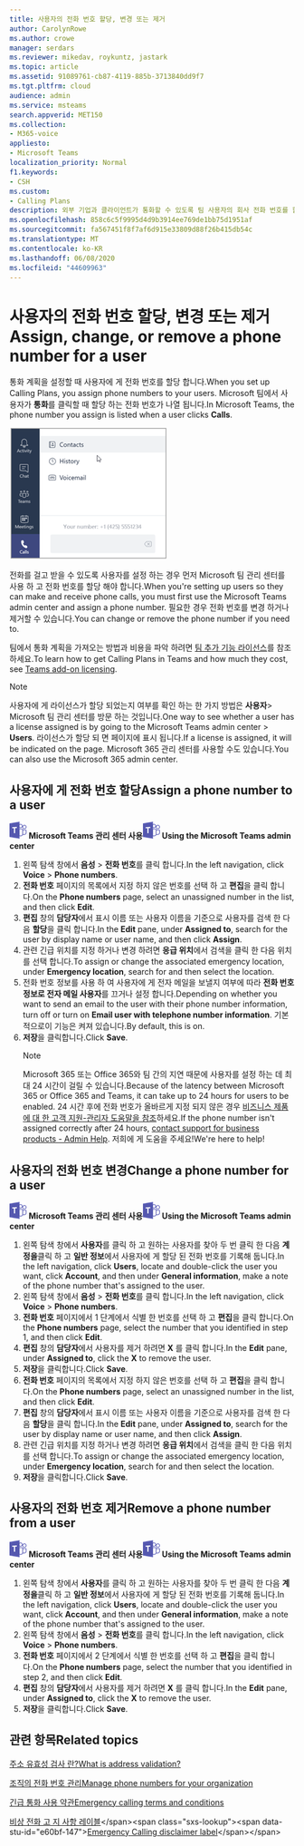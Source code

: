 ```yaml
---
title: 사용자의 전화 번호 할당, 변경 또는 제거
author: CarolynRowe
ms.author: crowe
manager: serdars
ms.reviewer: mikedav, roykuntz, jastark
ms.topic: article
ms.assetid: 91089761-cb87-4119-885b-3713840dd9f7
ms.tgt.pltfrm: cloud
audience: admin
ms.service: msteams
search.appverid: MET150
ms.collection:
- M365-voice
appliesto:
- Microsoft Teams
localization_priority: Normal
f1.keywords:
- CSH
ms.custom:
- Calling Plans
description: 외부 기업과 클라이언트가 통화할 수 있도록 팀 사용자의 회사 전화 번호를 할당, 변경 또는 제거 하는 방법에 대해 알아봅니다.
ms.openlocfilehash: 858c6c5f9995d4d9b3914ee769de1bb75d1951af
ms.sourcegitcommit: fa567451f8f7af6d915e33809d88f26b415db54c
ms.translationtype: MT
ms.contentlocale: ko-KR
ms.lasthandoff: 06/08/2020
ms.locfileid: "44609963"
---
```

# <a name="assign-change-or-remove-a-phone-number-for-a-user"></a><span data-ttu-id="e60bf-103">사용자의 전화 번호 할당, 변경 또는 제거</span><span class="sxs-lookup"><span data-stu-id="e60bf-103">Assign, change, or remove a phone number for a user</span></span>

<span data-ttu-id="e60bf-104">통화 계획을 설정할 때 사용자에 게 전화 번호를 할당 합니다.</span><span class="sxs-lookup"><span data-stu-id="e60bf-104">When you set up Calling Plans, you assign phone numbers to your users.</span></span> <span data-ttu-id="e60bf-105">Microsoft 팀에서 사용자가 **통화**를 클릭할 때 할당 하는 전화 번호가 나열 됩니다.</span><span class="sxs-lookup"><span data-stu-id="e60bf-105">In Microsoft Teams, the phone number you assign is listed when a user clicks **Calls**.</span></span>

![팀에 표시 되는 사용자의 전화 번호입니다.](media/teams-phone-number.png)

<span data-ttu-id="e60bf-107">전화를 걸고 받을 수 있도록 사용자를 설정 하는 경우 먼저 Microsoft 팀 관리 센터를 사용 하 고 전화 번호를 할당 해야 합니다.</span><span class="sxs-lookup"><span data-stu-id="e60bf-107">When you're setting up users so they can make and receive phone calls, you must first use the Microsoft Teams admin center and assign a phone number.</span></span> <span data-ttu-id="e60bf-108">필요한 경우 전화 번호를 변경 하거나 제거할 수 있습니다.</span><span class="sxs-lookup"><span data-stu-id="e60bf-108">You can change or remove the phone number if you need to.</span></span>
  
<span data-ttu-id="e60bf-109">팀에서 통화 계획을 가져오는 방법과 비용을 파악 하려면 [팀 추가 기능 라이선스](teams-add-on-licensing/microsoft-teams-add-on-licensing.md)를 참조 하세요.</span><span class="sxs-lookup"><span data-stu-id="e60bf-109">To learn how to get Calling Plans in Teams and how much they cost, see [Teams add-on licensing](teams-add-on-licensing/microsoft-teams-add-on-licensing.md).</span></span>
  
> [!NOTE]
> <span data-ttu-id="e60bf-110">사용자에 게 라이선스가 할당 되었는지 여부를 확인 하는 한 가지 방법은 **사용자**> Microsoft 팀 관리 센터를 방문 하는 것입니다.</span><span class="sxs-lookup"><span data-stu-id="e60bf-110">One way to see whether a user has a license assigned is by going to the Microsoft Teams admin center > **Users**.</span></span> <span data-ttu-id="e60bf-111">라이선스가 할당 되 면 페이지에 표시 됩니다.</span><span class="sxs-lookup"><span data-stu-id="e60bf-111">If a license is assigned, it will be indicated on the page.</span></span>  <span data-ttu-id="e60bf-112">Microsoft 365 관리 센터를 사용할 수도 있습니다.</span><span class="sxs-lookup"><span data-stu-id="e60bf-112">You can also use the Microsoft 365 admin center.</span></span>
  
## <a name="assign-a-phone-number-to-a-user"></a><span data-ttu-id="e60bf-113">사용자에 게 전화 번호 할당</span><span class="sxs-lookup"><span data-stu-id="e60bf-113">Assign a phone number to a user</span></span>
 
<span data-ttu-id="e60bf-114">![Microsoft Teams 로고를 나타내는 아이콘](media/teams-logo-30x30.png) **Microsoft Teams 관리 센터 사용**</span><span class="sxs-lookup"><span data-stu-id="e60bf-114">![An icon showing the Microsoft Teams logo](media/teams-logo-30x30.png) **Using the Microsoft Teams admin center**</span></span>
    
1. <span data-ttu-id="e60bf-115">왼쪽 탐색 창에서 **음성**  >  **전화 번호**를 클릭 합니다.</span><span class="sxs-lookup"><span data-stu-id="e60bf-115">In the left navigation, click **Voice** > **Phone numbers**.</span></span>
2. <span data-ttu-id="e60bf-116">**전화 번호** 페이지의 목록에서 지정 하지 않은 번호를 선택 하 고 **편집**을 클릭 합니다.</span><span class="sxs-lookup"><span data-stu-id="e60bf-116">On the **Phone numbers** page, select an unassigned number in the list, and then click **Edit**.</span></span>  
3. <span data-ttu-id="e60bf-117">**편집** 창의 **담당자**에서 표시 이름 또는 사용자 이름을 기준으로 사용자를 검색 한 다음 **할당**을 클릭 합니다.</span><span class="sxs-lookup"><span data-stu-id="e60bf-117">In the **Edit** pane, under **Assigned to**, search for the user by display name or user name, and then click **Assign**.</span></span>
4. <span data-ttu-id="e60bf-118">관련 긴급 위치를 지정 하거나 변경 하려면 **응급 위치**에서 검색을 클릭 한 다음 위치를 선택 합니다.</span><span class="sxs-lookup"><span data-stu-id="e60bf-118">To assign or change the associated emergency location, under **Emergency location**, search for and then select the location.</span></span>
5. <span data-ttu-id="e60bf-119">전화 번호 정보를 사용 하 여 사용자에 게 전자 메일을 보낼지 여부에 따라 **전화 번호 정보로 전자 메일 사용자**를 끄거나 설정 합니다.</span><span class="sxs-lookup"><span data-stu-id="e60bf-119">Depending on whether you want to send an email to the user with their phone number information, turn off or turn on **Email user with telephone number information**.</span></span> <span data-ttu-id="e60bf-120">기본적으로이 기능은 켜져 있습니다.</span><span class="sxs-lookup"><span data-stu-id="e60bf-120">By default, this is on.</span></span> 
6. <span data-ttu-id="e60bf-121">**저장**을 클릭합니다.</span><span class="sxs-lookup"><span data-stu-id="e60bf-121">Click **Save**.</span></span>
    > [!NOTE]
    > <span data-ttu-id="e60bf-122">Microsoft 365 또는 Office 365와 팀 간의 지연 때문에 사용자를 설정 하는 데 최대 24 시간이 걸릴 수 있습니다.</span><span class="sxs-lookup"><span data-stu-id="e60bf-122">Because of the latency between Microsoft 365 or Office 365 and Teams, it can take up to 24 hours for users to be enabled.</span></span> <span data-ttu-id="e60bf-123">24 시간 후에 전화 번호가 올바르게 지정 되지 않은 경우 [비즈니스 제품에 대 한 고객 지원-관리자 도움말을 참조](https://docs.microsoft.com/microsoft-365/admin/contact-support-for-business-products)하세요.</span><span class="sxs-lookup"><span data-stu-id="e60bf-123">If the phone number isn't assigned correctly after 24 hours, [contact support for business products - Admin Help](https://docs.microsoft.com/microsoft-365/admin/contact-support-for-business-products).</span></span> <span data-ttu-id="e60bf-124">저희에 게 도움을 주세요!</span><span class="sxs-lookup"><span data-stu-id="e60bf-124">We're here to help!</span></span>

  
## <a name="change-a-phone-number-for-a-user"></a><span data-ttu-id="e60bf-125">사용자의 전화 번호 변경</span><span class="sxs-lookup"><span data-stu-id="e60bf-125">Change a phone number for a user</span></span>
 
<span data-ttu-id="e60bf-126">![Microsoft Teams 로고를 나타내는 아이콘](media/teams-logo-30x30.png) **Microsoft Teams 관리 센터 사용**</span><span class="sxs-lookup"><span data-stu-id="e60bf-126">![An icon showing the Microsoft Teams logo](media/teams-logo-30x30.png) **Using the Microsoft Teams admin center**</span></span>
    
1. <span data-ttu-id="e60bf-127">왼쪽 탐색 창에서 **사용자**를 클릭 하 고 원하는 사용자를 찾아 두 번 클릭 한 다음 **계정을**클릭 하 고 **일반 정보**에서 사용자에 게 할당 된 전화 번호를 기록해 둡니다.</span><span class="sxs-lookup"><span data-stu-id="e60bf-127">In the left navigation, click **Users**, locate and double-click the user you want, click **Account**, and then under **General information**, make a note of the phone number that's assigned to the user.</span></span>
2. <span data-ttu-id="e60bf-128">왼쪽 탐색 창에서 **음성**  >  **전화 번호**를 클릭 합니다.</span><span class="sxs-lookup"><span data-stu-id="e60bf-128">In the left navigation, click **Voice** > **Phone numbers**.</span></span>
3. <span data-ttu-id="e60bf-129">**전화 번호** 페이지에서 1 단계에서 식별 한 번호를 선택 하 고 **편집**을 클릭 합니다.</span><span class="sxs-lookup"><span data-stu-id="e60bf-129">On the **Phone numbers** page, select the number that you identified in step 1, and then click **Edit**.</span></span>  
4. <span data-ttu-id="e60bf-130">**편집** 창의 **담당자**에서 사용자를 제거 하려면 **X** 를 클릭 합니다.</span><span class="sxs-lookup"><span data-stu-id="e60bf-130">In the **Edit** pane, under **Assigned to**, click the **X** to remove the user.</span></span>
5. <span data-ttu-id="e60bf-131">**저장**을 클릭합니다.</span><span class="sxs-lookup"><span data-stu-id="e60bf-131">Click **Save**.</span></span>
6. <span data-ttu-id="e60bf-132">**전화 번호** 페이지의 목록에서 지정 하지 않은 번호를 선택 하 고 **편집**을 클릭 합니다.</span><span class="sxs-lookup"><span data-stu-id="e60bf-132">On the **Phone numbers** page, select an unassigned number in the list, and then click **Edit**.</span></span>  
7. <span data-ttu-id="e60bf-133">**편집** 창의 **담당자**에서 표시 이름 또는 사용자 이름을 기준으로 사용자를 검색 한 다음 **할당**을 클릭 합니다.</span><span class="sxs-lookup"><span data-stu-id="e60bf-133">In the **Edit** pane, under **Assigned to**, search for the user by display name or user name, and then click **Assign**.</span></span>
8. <span data-ttu-id="e60bf-134">관련 긴급 위치를 지정 하거나 변경 하려면 **응급 위치**에서 검색을 클릭 한 다음 위치를 선택 합니다.</span><span class="sxs-lookup"><span data-stu-id="e60bf-134">To assign or change the associated emergency location, under **Emergency location**, search for and then select the location.</span></span>
9. <span data-ttu-id="e60bf-135">**저장**을 클릭합니다.</span><span class="sxs-lookup"><span data-stu-id="e60bf-135">Click **Save**.</span></span>

## <a name="remove-a-phone-number-from-a-user"></a><span data-ttu-id="e60bf-136">사용자의 전화 번호 제거</span><span class="sxs-lookup"><span data-stu-id="e60bf-136">Remove a phone number from a user</span></span>
 
<span data-ttu-id="e60bf-137">![Microsoft Teams 로고를 나타내는 아이콘](media/teams-logo-30x30.png) **Microsoft Teams 관리 센터 사용**</span><span class="sxs-lookup"><span data-stu-id="e60bf-137">![An icon showing the Microsoft Teams logo](media/teams-logo-30x30.png) **Using the Microsoft Teams admin center**</span></span>

1. <span data-ttu-id="e60bf-138">왼쪽 탐색 창에서 **사용자**를 클릭 하 고 원하는 사용자를 찾아 두 번 클릭 한 다음 **계정을**클릭 하 고 **일반 정보**에서 사용자에 게 할당 된 전화 번호를 기록해 둡니다.</span><span class="sxs-lookup"><span data-stu-id="e60bf-138">In the left navigation, click **Users**, locate and double-click the user you want, click **Account**, and then under **General information**, make a note of the phone number that's assigned to the user.</span></span>
2. <span data-ttu-id="e60bf-139">왼쪽 탐색 창에서 **음성**  >  **전화 번호**를 클릭 합니다.</span><span class="sxs-lookup"><span data-stu-id="e60bf-139">In the left navigation, click **Voice** > **Phone numbers**.</span></span>
3. <span data-ttu-id="e60bf-140">**전화 번호** 페이지에서 2 단계에서 식별 한 번호를 선택 하 고 **편집**을 클릭 합니다.</span><span class="sxs-lookup"><span data-stu-id="e60bf-140">On the **Phone numbers** page, select the number that you identified in step 2, and then click **Edit**.</span></span>  
4. <span data-ttu-id="e60bf-141">**편집** 창의 **담당자**에서 사용자를 제거 하려면 **X** 를 클릭 합니다.</span><span class="sxs-lookup"><span data-stu-id="e60bf-141">In the **Edit** pane, under **Assigned to**, click the **X** to remove the user.</span></span>
5. <span data-ttu-id="e60bf-142">**저장**을 클릭합니다.</span><span class="sxs-lookup"><span data-stu-id="e60bf-142">Click **Save**.</span></span>
    
## <a name="related-topics"></a><span data-ttu-id="e60bf-143">관련 항목</span><span class="sxs-lookup"><span data-stu-id="e60bf-143">Related topics</span></span>

[<span data-ttu-id="e60bf-144">주소 유효성 검사 란?</span><span class="sxs-lookup"><span data-stu-id="e60bf-144">What is address validation?</span></span>](/skypeforbusiness/what-are-calling-plans-in-office-365/what-is-address-validation)

[<span data-ttu-id="e60bf-145">조직의 전화 번호 관리</span><span class="sxs-lookup"><span data-stu-id="e60bf-145">Manage phone numbers for your organization</span></span>](/microsoftteams/manage-phone-numbers-for-your-organization)

[<span data-ttu-id="e60bf-146">긴급 통화 사용 약관</span><span class="sxs-lookup"><span data-stu-id="e60bf-146">Emergency calling terms and conditions</span></span>](/microsoftteams/emergency-calling-terms-and-conditions)

<span data-ttu-id="e60bf-147">[비상 전화 고 지 사항 레이블](https://github.com/MicrosoftDocs/OfficeDocs-SkypeForBusiness/blob/live/Teams/downloads/emergency-calling/emergency-calling-label-(en-us)-(v.1.0).zip?raw=true)</span><span class="sxs-lookup"><span data-stu-id="e60bf-147">[Emergency Calling disclaimer label](https://github.com/MicrosoftDocs/OfficeDocs-SkypeForBusiness/blob/live/Teams/downloads/emergency-calling/emergency-calling-label-(en-us)-(v.1.0).zip?raw=true)</span></span>
